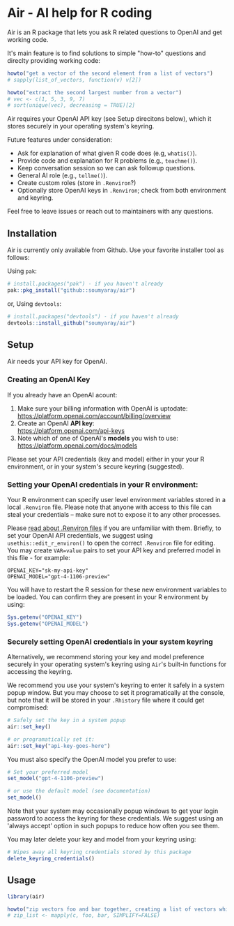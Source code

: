 # Air - AI help for R coding

Air is an R package that lets you ask R related questions to OpenAI and get working code.

It's main feature is to find solutions to simple "how-to" questions and direclty providing working code:

```R
howto("get a vector of the second element from a list of vectors")
# sapply(list_of_vectors, function(v) v[2])

howto("extract the second largest number from a vector")
# vec <- c(1, 5, 3, 9, 7)
# sort(unique(vec), decreasing = TRUE)[2]
```

Air requires your OpenAI API key (see Setup direcitons below), which it stores securely in your operating system's keyring.

Future features under consideration:

- Ask for explanation of what given R code does (e.g, `whatis()`).
- Provide code and explanation for R problems (e.g., `teachme()`).
- Keep conversation session so we can ask followup questions.
- General AI role (e.g., `tellme()`).
- Create custom roles (store in `.Renviron`?)
- Optionally store OpenAI keys in `.Renviron`; check from both environment and keyring.

Feel free to leave issues or reach out to maintainers with any questions.

## Installation

Air is currently only available from Github. Use your favorite installer tool as follows:

Using `pak`:

```R
# install.packages("pak") - if you haven't already
pak::pkg_install("github::soumyaray/air")
```

or, Using `devtools`:

```R
# install.packages("devtools") - if you haven't already
devtools::install_github("soumyaray/air")
```

## Setup

Air needs your API key for OpenAI.

### Creating an OpenAI Key

If you already have an OpenAI acount:

1. Make sure your billing information with OpenAI is uptodate:  
   <https://platform.openai.com/account/billing/overview>
2. Create an OpenAI **API key**:  
   <https://platform.openai.com/api-keys>
3. Note which of one of OpenAI's **models** you wish to use:  
   <https://platform.openai.com/docs/models>

Please set your API credentials (key and model) either in your your R environment, or in your system's secure keyring (suggested).

### Setting your OpenAI credentials in your R environment:

Your R environment can specify user level environment variables stored in a local `.Renviron` file. Please note that anyone with access to this file can steal your credentials – make sure not to expose it to any other processes.

Please [read about .Renviron files](https://rstats.wtf/r-startup.html#renviron) if you are unfamiliar with them. Briefly, to set your OpenAI API credentials, we suggest using `usethis::edit_r_environ()` to open the correct `.Renviron` file for editing. You may create `VAR=value` pairs to set your API key and preferred model in this file - for example:

```text
OPENAI_KEY="sk-my-api-key"
OPENAI_MODEL="gpt-4-1106-preview"
```

You will have to restart the R session for these new environment variables to be loaded. You can confirm they are present in your R environment by using:

```R
Sys.getenv("OPENAI_KEY")
Sys.getenv("OPENAI_MODEL")
```

### Securely setting OpenAI credentials in your system keyring

Alternatively, we recommend storing your key and model preference securely in your operating system's keyring using `Air`'s built-in functions for accessing the keyring.

We recommend you use your system's keyring to enter it safely in a system popup window. But you may choose to set it programatically at the console, but note that it will be stored in your `.Rhistory` file where it could get compromised:

```R
# Safely set the key in a system popup
air::set_key()

# or programatically set it:
air::set_key("api-key-goes-here")
```

You must also specify the OpenAI model you prefer to use:

```R
# Set your preferred model
set_model("gpt-4-1106-preview")

# or use the default model (see documentation)
set_model()
```

Note that your system may occasionally popup windows to get your login password to access the keyring for these credentials. We suggest using an 'always accept' option in such popups to reduce how often you see them.

You may later delete your key and model from your keyring using:

```R
# Wipes away all keyring credentials stored by this package
delete_keyring_credentials()
```

## Usage

```R
library(air)

howto("zip vectors foo and bar together, creating a list of vectors which are pairs of elements from the original two vectors")
# zip_list <- mapply(c, foo, bar, SIMPLIFY=FALSE)
```
